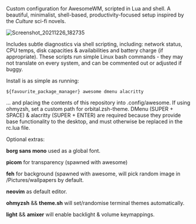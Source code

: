 Custom configuration for AwesomeWM, scripted in Lua and shell.
A beautiful, minimalist, shell-based, productivity-focused setup inspired by the _Culture_ sci-fi novels.

![Screenshot_20211226_182735](https://user-images.githubusercontent.com/86522370/147416986-e86587ab-eccf-4538-b91a-4fd249c60629.png)


Includes subtle diagnostics via shell scripting, including: network status, CPU temps, disk capacities & availabilities and battery charge (if appropriate). These scripts run simple Linux bash commands - they may not translate on every system, and can be commented out or adjusted if buggy.

Install is as simple as running:

```
${favourite_package_manager} awesome dmenu alacritty
```

... and placing the contents of this repository into .config/awesome. If using ohmyzsh, set a custom path for orbital.zsh-theme. DMenu (SUPER + SPACE) & alacritty (SUPER + ENTER) are required because they provide base functionality to the desktop, and must otherwise be replaced in the rc.lua file.

Optional extras:

**borg sans mono** used as a global font.

**picom** for transparency (spawned with awesome)

**feh** for background (spawned with awesome, will pick random image in /Pictures/wallpapers by default.

**neovim** as default editor.

**ohmyzsh** && **theme.sh** will set/randomise terminal themes automatically.

**light** && **amixer** will enable backlight & volume keymappings.
